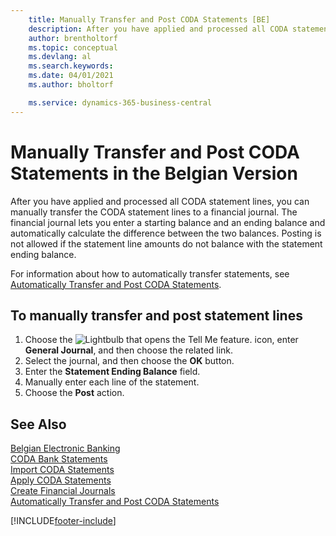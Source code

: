 ```yaml
---
    title: Manually Transfer and Post CODA Statements [BE]
    description: After you have applied and processed all CODA statement lines, you can manually transfer the CODA statement lines to a financial journal.
    author: brentholtorf
    ms.topic: conceptual
    ms.devlang: al
    ms.search.keywords:
    ms.date: 04/01/2021
    ms.author: bholtorf

    ms.service: dynamics-365-business-central
---
```

# Manually Transfer and Post CODA Statements in the Belgian Version
After you have applied and processed all CODA statement lines, you can manually transfer the CODA statement lines to a financial journal. The financial journal lets you enter a starting balance and an ending balance and automatically calculate the difference between the two balances. Posting is not allowed if the statement line amounts do not balance with the statement ending balance.  

For information about how to automatically transfer statements, see [Automatically Transfer and Post CODA Statements](how-to-automatically-transfer-and-post-coda-statements.md).  

## To manually transfer and post statement lines  

1.  Choose the ![Lightbulb that opens the Tell Me feature.](../../media/ui-search/search_small.png "Tell me what you want to do") icon, enter **General Journal**, and then choose the related link.  
2.  Select the journal, and then choose the **OK** button.  
3.  Enter the **Statement Ending Balance** field.  
4.  Manually enter each line of the statement.  
5.  Choose the **Post** action.  

## See Also  
 [Belgian Electronic Banking](belgian-electronic-banking.md)   
 [CODA Bank Statements](coda-bank-statements.md)   
 [Import CODA Statements](how-to-import-coda-statements.md)   
 [Apply CODA Statements](how-to-apply-coda-statements.md)   
 [Create Financial Journals](how-to-create-financial-journals.md)   
 [Automatically Transfer and Post CODA Statements](how-to-automatically-transfer-and-post-coda-statements.md)


[!INCLUDE[footer-include](../../includes/footer-banner.md)]